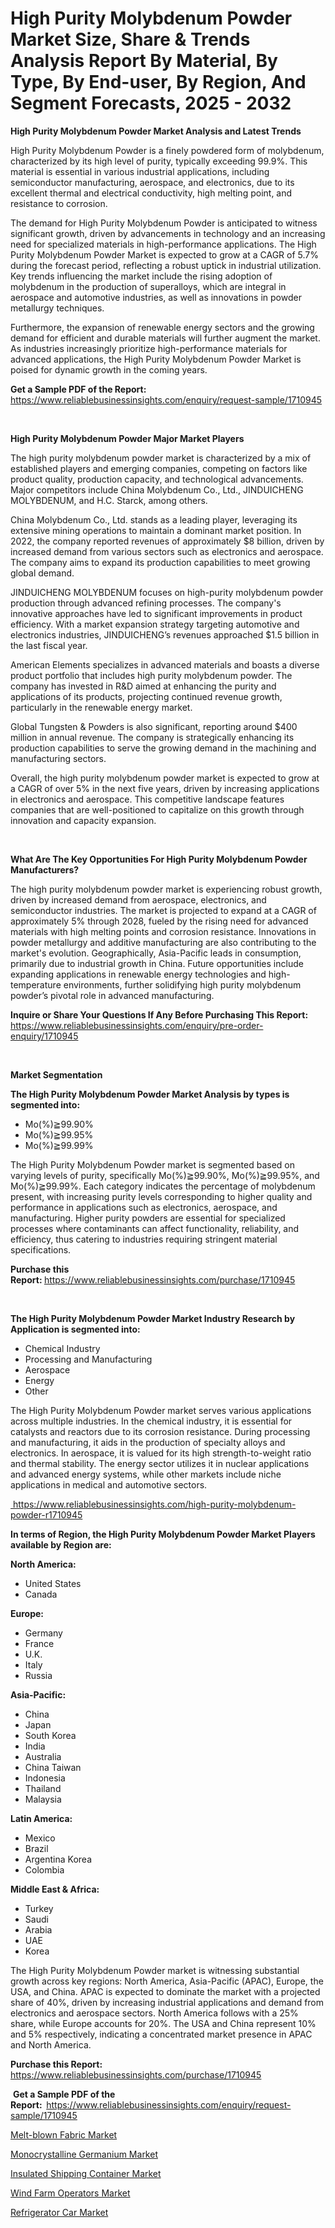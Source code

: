 <p><h1>High Purity Molybdenum Powder Market Size, Share & Trends Analysis Report By Material, By Type, By End-user, By Region, And Segment Forecasts, 2025 - 2032</h1></p><p><strong>High Purity Molybdenum Powder Market Analysis and Latest Trends</strong></p>
<p><p>High Purity Molybdenum Powder is a finely powdered form of molybdenum, characterized by its high level of purity, typically exceeding 99.9%. This material is essential in various industrial applications, including semiconductor manufacturing, aerospace, and electronics, due to its excellent thermal and electrical conductivity, high melting point, and resistance to corrosion. </p><p>The demand for High Purity Molybdenum Powder is anticipated to witness significant growth, driven by advancements in technology and an increasing need for specialized materials in high-performance applications. The High Purity Molybdenum Powder Market is expected to grow at a CAGR of 5.7% during the forecast period, reflecting a robust uptick in industrial utilization. Key trends influencing the market include the rising adoption of molybdenum in the production of superalloys, which are integral in aerospace and automotive industries, as well as innovations in powder metallurgy techniques.</p><p>Furthermore, the expansion of renewable energy sectors and the growing demand for efficient and durable materials will further augment the market. As industries increasingly prioritize high-performance materials for advanced applications, the High Purity Molybdenum Powder Market is poised for dynamic growth in the coming years.</p></p>
<p><strong>Get a Sample PDF of the Report:&nbsp;</strong> <a href="https://www.reliablebusinessinsights.com/enquiry/request-sample/1710945?utm_campaign=117&utm_medium=2&utm_source=Github&utm_content=ia&utm_term=10012025&utm_id=high-purity-molybdenum-powder">https://www.reliablebusinessinsights.com/enquiry/request-sample/1710945</a></p>
<p>&nbsp;</p>
<p><strong>High Purity Molybdenum Powder Major Market Players</strong></p>
<p><p>The high purity molybdenum powder market is characterized by a mix of established players and emerging companies, competing on factors like product quality, production capacity, and technological advancements. Major competitors include China Molybdenum Co., Ltd., JINDUICHENG MOLYBDENUM, and H.C. Starck, among others.</p><p>China Molybdenum Co., Ltd. stands as a leading player, leveraging its extensive mining operations to maintain a dominant market position. In 2022, the company reported revenues of approximately $8 billion, driven by increased demand from various sectors such as electronics and aerospace. The company aims to expand its production capabilities to meet growing global demand.</p><p>JINDUICHENG MOLYBDENUM focuses on high-purity molybdenum powder production through advanced refining processes. The company's innovative approaches have led to significant improvements in product efficiency. With a market expansion strategy targeting automotive and electronics industries, JINDUICHENG’s revenues approached $1.5 billion in the last fiscal year.</p><p>American Elements specializes in advanced materials and boasts a diverse product portfolio that includes high purity molybdenum powder. The company has invested in R&D aimed at enhancing the purity and applications of its products, projecting continued revenue growth, particularly in the renewable energy market.</p><p>Global Tungsten & Powders is also significant, reporting around $400 million in annual revenue. The company is strategically enhancing its production capabilities to serve the growing demand in the machining and manufacturing sectors.</p><p>Overall, the high purity molybdenum powder market is expected to grow at a CAGR of over 5% in the next five years, driven by increasing applications in electronics and aerospace. This competitive landscape features companies that are well-positioned to capitalize on this growth through innovation and capacity expansion.</p></p>
<p>&nbsp;</p>
<p><strong>What Are The Key Opportunities For High Purity Molybdenum Powder Manufacturers?</strong></p>
<p><p>The high purity molybdenum powder market is experiencing robust growth, driven by increased demand from aerospace, electronics, and semiconductor industries. The market is projected to expand at a CAGR of approximately 5% through 2028, fueled by the rising need for advanced materials with high melting points and corrosion resistance. Innovations in powder metallurgy and additive manufacturing are also contributing to the market's evolution. Geographically, Asia-Pacific leads in consumption, primarily due to industrial growth in China. Future opportunities include expanding applications in renewable energy technologies and high-temperature environments, further solidifying high purity molybdenum powder’s pivotal role in advanced manufacturing.</p></p>
<p><strong>Inquire or Share Your Questions If Any Before Purchasing This Report:</strong> <a href="https://www.reliablebusinessinsights.com/enquiry/pre-order-enquiry/1710945?utm_campaign=117&utm_medium=2&utm_source=Github&utm_content=ia&utm_term=10012025&utm_id=high-purity-molybdenum-powder">https://www.reliablebusinessinsights.com/enquiry/pre-order-enquiry/1710945</a></p>
<p>&nbsp;</p>
<p><strong>Market Segmentation</strong></p>
<p><strong>The High Purity Molybdenum Powder Market Analysis by types is segmented into:</strong></p>
<p><ul><li>Mo(%)≧99.90%</li><li>Mo(%)≧99.95%</li><li>Mo(%)≧99.99%</li></ul></p>
<p><p>The High Purity Molybdenum Powder market is segmented based on varying levels of purity, specifically Mo(%)≧99.90%, Mo(%)≧99.95%, and Mo(%)≧99.99%. Each category indicates the percentage of molybdenum present, with increasing purity levels corresponding to higher quality and performance in applications such as electronics, aerospace, and manufacturing. Higher purity powders are essential for specialized processes where contaminants can affect functionality, reliability, and efficiency, thus catering to industries requiring stringent material specifications.</p></p>
<p><strong>Purchase this Report:&nbsp;</strong><a href="https://www.reliablebusinessinsights.com/purchase/1710945?utm_campaign=117&utm_medium=2&utm_source=Github&utm_content=ia&utm_term=10012025&utm_id=high-purity-molybdenum-powder">https://www.reliablebusinessinsights.com/purchase/1710945</a></p>
<p>&nbsp;</p>
<p><strong>The High Purity Molybdenum Powder Market Industry Research by Application is segmented into:</strong></p>
<p><ul><li>Chemical Industry</li><li>Processing and Manufacturing</li><li>Aerospace</li><li>Energy</li><li>Other</li></ul></p>
<p><p>The High Purity Molybdenum Powder market serves various applications across multiple industries. In the chemical industry, it is essential for catalysts and reactors due to its corrosion resistance. During processing and manufacturing, it aids in the production of specialty alloys and electronics. In aerospace, it is valued for its high strength-to-weight ratio and thermal stability. The energy sector utilizes it in nuclear applications and advanced energy systems, while other markets include niche applications in medical and automotive sectors.</p></p>
<p><a href="https://www.reliablebusinessinsights.com/high-purity-molybdenum-powder-r1710945?utm_campaign=117&utm_medium=2&utm_source=Github&utm_content=ia&utm_term=10012025&utm_id=high-purity-molybdenum-powder">&nbsp;https://www.reliablebusinessinsights.com/high-purity-molybdenum-powder-r1710945</a></p>
<p><strong>In terms of Region, the High Purity Molybdenum Powder Market Players available by Region are:</strong></p>
<p>
    <p> <strong> North America: </strong>
        <ul>
            <li>United States</li>
            <li>Canada</li>
        </ul>
        </p> 
    <p> <strong> Europe: </strong>
        <ul>
            <li>Germany</li>
            <li>France</li>
            <li>U.K.</li>
            <li>Italy</li>
            <li>Russia</li>
        </ul>
        </p> 
    <p> <strong> Asia-Pacific: </strong>
        <ul>
            <li>China</li>
            <li>Japan</li>
            <li>South Korea</li>
            <li>India</li>
            <li>Australia</li>
            <li>China Taiwan</li>
            <li>Indonesia</li>
            <li>Thailand</li>
            <li>Malaysia</li>
        </ul>
        </p> 
    <p> <strong> Latin America: </strong>
        <ul>
            <li>Mexico</li>
            <li>Brazil</li>
            <li>Argentina Korea</li>
            <li>Colombia</li>
        </ul>
        </p> 
    <p> <strong> Middle East & Africa: </strong>
        <ul>
            <li>Turkey</li>
            <li>Saudi</li>
            <li>Arabia</li>
            <li>UAE</li>
            <li>Korea</li>
        </ul>
    </p>
    </p>
<p><p>The High Purity Molybdenum Powder market is witnessing substantial growth across key regions: North America, Asia-Pacific (APAC), Europe, the USA, and China. APAC is expected to dominate the market with a projected share of 40%, driven by increasing industrial applications and demand from electronics and aerospace sectors. North America follows with a 25% share, while Europe accounts for 20%. The USA and China represent 10% and 5% respectively, indicating a concentrated market presence in APAC and North America.</p></p>
<p><strong>Purchase this Report: </strong><a href="https://www.reliablebusinessinsights.com/purchase/1710945?utm_campaign=117&utm_medium=2&utm_source=Github&utm_content=ia&utm_term=10012025&utm_id=high-purity-molybdenum-powder">https://www.reliablebusinessinsights.com/purchase/1710945</a></p>
<p>&nbsp;<strong>Get a Sample PDF of the Report:&nbsp;&nbsp;</strong><a href="https://www.reliablebusinessinsights.com/enquiry/request-sample/1710945?utm_campaign=117&utm_medium=2&utm_source=Github&utm_content=ia&utm_term=10012025&utm_id=high-purity-molybdenum-powder">https://www.reliablebusinessinsights.com/enquiry/request-sample/1710945</a></p>
<p><strong></strong></p>
<p><p><a href="https://github.com/kimberjam0i/Market-Research-Report-List-1/blob/main/melt-blown-fabric-market.md?utm_campaign=117&utm_medium=2&utm_source=Github&utm_content=ia&utm_term=10012025&utm_id=high-purity-molybdenum-powder">Melt-blown Fabric Market</a></p><p><a href="https://github.com/osbornrdaflalo/Market-Research-Report-List-1/blob/main/monocrystalline-germanium-market.md?utm_campaign=117&utm_medium=2&utm_source=Github&utm_content=ia&utm_term=10012025&utm_id=high-purity-molybdenum-powder">Monocrystalline Germanium Market</a></p><p><a href="https://github.com/darenph8er/Market-Research-Report-List-1/blob/main/insulated-shipping-container-market.md?utm_campaign=117&utm_medium=2&utm_source=Github&utm_content=ia&utm_term=10012025&utm_id=high-purity-molybdenum-powder">Insulated Shipping Container Market</a></p><p><a href="https://github.com/lashaunm5st/Market-Research-Report-List-1/blob/main/wind-farm-operators-market.md?utm_campaign=117&utm_medium=2&utm_source=Github&utm_content=ia&utm_term=10012025&utm_id=high-purity-molybdenum-powder">Wind Farm Operators Market</a></p><p><a href="https://github.com/ElviraLeka1962/Market-Research-Report-List-1/blob/main/refrigerator-car-market.md?utm_campaign=117&utm_medium=2&utm_source=Github&utm_content=ia&utm_term=10012025&utm_id=high-purity-molybdenum-powder">Refrigerator Car Market</a></p></p>